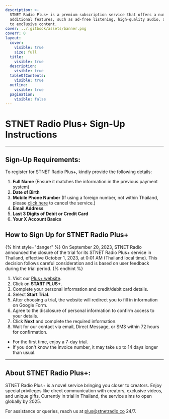 ```yaml
---
description: >-
  STNET Radio Plus+ is a premium subscription service that offers a number of
  additional features, such as ad-free listening, high-quality audio, and access
  to exclusive content.
cover: ../.gitbook/assets/banner.png
coverY: 0
layout:
  cover:
    visible: true
    size: full
  title:
    visible: true
  description:
    visible: true
  tableOfContents:
    visible: true
  outline:
    visible: true
  pagination:
    visible: false
---
```


# STNET Radio Plus+ Sign-Up Instructions

---

## Sign-Up Requirements:

To register for STNET Radio Plus+, kindly provide the following details:

1. **Full Name** (Ensure it matches the information in the previous payment system)
2. **Date of Birth**
3. **Mobile Phone Number** (If using a foreign number, not within Thailand, please [click here](https://stnetradio.co/cancel) to cancel the service.)
4. **Email Address**
5. **Last 3 Digits of Debit or Credit Card**
6. **Your X Account Basics**

## How to Sign Up for STNET Radio Plus+

{% hint style="danger" %}
On September 20, 2023, STNET Radio announced the closure of the trial for its STNET Radio Plus+ service in Thailand, effective October 1, 2023, at 0:01 AM (Thailand local time). This decision follows careful consideration and is based on user feedback during the trial period.
{% endhint %}

1. Visit our [Plus+ website](https://stnetradio.co/plus).
2. Click on **START PLUS+**.
3. Complete your personal information and credit/debit card details.
4. Select **Start Trial**.
5. After choosing a trial, the website will redirect you to fill in information on Google Form.
6. Agree to the disclosure of personal information to confirm access to your details.
7. Click **Next** and complete the required information.
8. Wait for our contact via email, Direct Message, or SMS within 72 hours for confirmation.

- For the first time, enjoy a 7-day trial.
- If you don't know the invoice number, it may take up to 14 days longer than usual.

---

## About STNET Radio Plus+:

STNET Radio Plus+ is a novel service bringing you closer to creators. Enjoy special privileges like direct communication with creators, exclusive videos, and unique gifts. Currently in trial in Thailand, the service aims to open globally by 2025.

For assistance or queries, reach us at [plus@stnetradio.co](mailto:plus@stnetradio.co) 24/7.